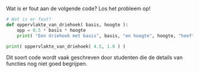 Wat is er fout aan de volgende code? Los het probleem op!

```python
# Wat is er fout?
def oppervlakte_van_driehoek( basis, hoogte ):
    opp = 0.5 * basis * hoogte
    print( "Een driehoek met basis", basis, "en hoogte", hoogte, "heeft oppervlakte", opp )

print( oppervlakte_van_driehoek( 4.5, 1.0 ) )
```

Dit soort code wordt vaak geschreven door studenten die de details van functies nog niet goed begrijpen.  
